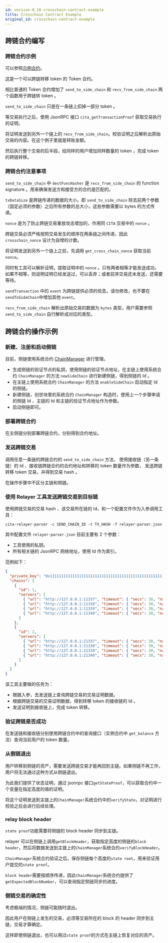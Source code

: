 ```yaml
---
id: version-0.18-crosschain-contract-example
title: Crosschain Contract Example
original_id: crosschain-contract-example
---
```


## 跨链合约编写

### 跨链合约示例

可以参照[示例合约](https://github.com/cryptape/cita/blob/develop/scripts/contracts/src/native/CrossChain.sol)。

这是一个可以跨链转移 token 的 Token 合约。

相比普通的 Token 合约增加了 `send_to_side_chain` 和 `recv_from_side_chain` 两个函数用于跨链转 token 。

`send_to_side_chain` 只是在一条链上扣掉一部分 token 。

等交易执行之后，使用 JsonRPC 接口 `cita_getTransactionProof` 获取交易执行的证明。

将证明发送到另外一个链上的 `recv_from_side_chain`。校验证明之后解析出原始交易的内容。在这个例子里就是转账金额。

然后执行整个交易的后半段，给同样的用户增加同样数量的 token ，完成 token 的跨链转移。

### 跨链合约注意事项

`send_to_side_chain` 中 `destFuncHasher` 是 `recv_from_side_chain` 的 function signature 。用来确保发送方和接受方的合约是匹配的。

`txDataSize` 是跨链传递的数据的大小。即 `send_to_side_chain` 除去前两个参数（固定必须的参数）之后所有参数的总大小，这些参数需要以 bytes 的方式传递。

`nonce` 是为了防止跨链交易重放攻击增加的，作用同 `CITA` 交易中的 `nonce` 。

跨链交易必须严格按照交易发生的顺序在两条链之间传递，因此 `crosschain_nonce` 设计为自增的计数。

将证明发送到另外一个链上之前，先调用 `get_cross_chain_nonce` 获取当前 `nonce`。

同时有工具可以解析证明，提取证明中的 `nonce` 。只有两者相等才能发送成功，如果不相等，则说明证明已经发送过，可以丢弃；或者前序交易还未发送，还需要等待。

`sendTransaction` 中的 `event` 为跨链提供必须的信息。请勿修改，也不要在`sendToSideChain`中增加其他 `event`。

`recv_from_side_chain` 解析出原始交易的数据为 `bytes` 类型，用户需要参照 `send_to_side_chain` 自行解析成对应的类型。

## 跨链合约操作示例

### 新建、注册和启动侧链

目前，侧链使用系统合约 [ChainManager](https://github.com/cryptape/cita/blob/develop/scripts/contracts/src/system/ChainManager.sol) 进行管理。

- 生成侧链的验证节点的私钥，使用侧链的验证节点地址，在主链上使用系统合约 `ChainManager` 的方法 `newSideChain` 进行新建侧链，得到侧链的 Id 。
- 在主链上使用系统合约 `ChainManager` 的方法 `enableSideChain` 启动指定 Id 的侧链。
- 新建侧链，创世块里的系统合约 `ChainManager` 构造时，使用上一个步骤申请的侧链 Id 、主链的 Id 和主链的验证节点地址作为参数。
- 启动侧链即可。

### 部署跨链合约

在主侧链分别部署跨链合约，分别得到合约地址。

### 发送跨链交易

调用任意一条链的跨链合约的 `send_to_side_chain` 方法，
使用接收链（另一条链）的 Id 、接收链跨链合约的合约地址和转移的 token 数量作为参数，
发送跨链转移 token 交易，并得到交易 hash 。

在操作步骤中不区分主链和侧链。

### 使用 Relayer 工具发送跨链交易到目标链

使用跨链交易的交易 hash 、该交易所在链的 Id，和一个配置文件作为入参调用工具：

```shell
cita-relayer-parser -c SEND_CHAIN_ID -t TX_HASH -f relayer-parser.json
```

其中配置文件 `relayer-parser.json` 目前主要有 2 个参数：

- 工具使用的私钥。
- 所有相关链的 JsonRPC 网络地址，使用 Id 作为索引。

范例如下：

```json
{
  "private_key": "0x1111111111111111111111111111111111111111111111111111111111111111",
  "chains": [
    {
      "id": 1,
      "servers": [
        { "url": "http://127.0.0.1:11337", "timeout": { "secs": 30, "nanos": 0 } },
        { "url": "http://127.0.0.1:11338", "timeout": { "secs": 30, "nanos": 0 } },
        { "url": "http://127.0.0.1:11339", "timeout": { "secs": 30, "nanos": 0 } },
        { "url": "http://127.0.0.1:11340", "timeout": { "secs": 30, "nanos": 0 } }
      ]
    },
    {
      "id": 2,
      "servers": [
        { "url": "http://127.0.0.1:21337", "timeout": { "secs": 30, "nanos": 0 } },
        { "url": "http://127.0.0.1:21338", "timeout": { "secs": 30, "nanos": 0 } },
        { "url": "http://127.0.0.1:21339", "timeout": { "secs": 30, "nanos": 0 } },
        { "url": "http://127.0.0.1:21340", "timeout": { "secs": 30, "nanos": 0 } }
      ]
    }
  ]
}
```

该工具主要做的任务为：

- 根据入参，去发送链上查询跨链交易的交易证明数据。
- 根据跨链交易的交易证明数据，得到转移 token 的接收链的 Id 。
- 发送证明到接收链上，完成 token 转移。

### 验证跨链是否成功

在发送链和接收链分别使用跨链合约中的查询接口（实例合约中 `get_balance` 方法）查询当前用户的 token 数量。

### 从侧链退出

用户转移到侧链的资产，需要发送跨链交易才能再回到主链。如果侧链不再工作，用户将无法通过这种方式从侧链退出。

为此我们提供了状态证明，通过 jsonrpc 接口`getStateProof`，可以获取合约中一个变量在指定高度的值的证明。

将这个证明发送到主链上的`ChainManager`系统合约中的`verifyState`，对证明进行校验之后会进行后续处理。

### relay block header

`state proof`功能需要将侧链的 block header 同步到主链。

relayer 可以在侧链上调用`getBlockHeader`，获取指定高度的侧链的`block header`，然后将数据发送到主链上的`ChainManager`系统合约`verifyBlockHeader`。

`ChainManager`系统合约验证之后，保存侧链每个高度的`state root`，用来验证用户提交的`state proof`。

`block header`需要按顺序传递，因此`ChainManager`系统合约提供了`getExpectedBlockNumber`，可以查询指定侧链同步的进度。

### 侧链交易的确定性

考虑极端的情况，侧链可能随时退出。

因此用户在侧链上发生的交易，必须等交易所在的 block 的 header 同步到主链，交易才算确定。

这样即使侧链退出，也可以用过`state proof`的方式在主链上恢复对应的资产。

